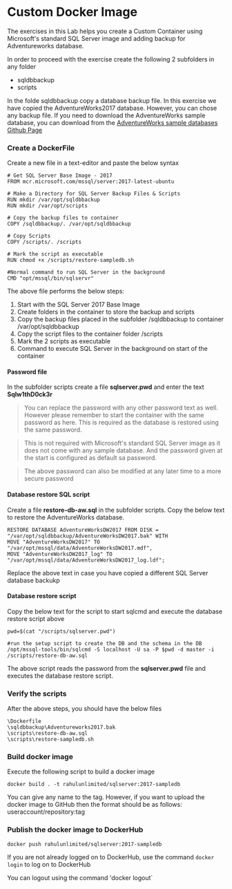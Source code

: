 # Custom Docker Image

The exercises in this Lab helps you create a Custom Container using Microsoft's standard SQL Server image and adding backup for Adventureworks database.

In order to proceed with the exercise create the following 2 subfolders in any folder
- sqldbbackup
- scripts

In the folde sqldbbackup copy a database backup file. In this exercise we have copied the AdventureWorks2017 database. However, you can chose any backup file.
If you need to download the AdventureWorks sample database, you can download from the [AdventureWorks sample databases Github Page](https://github.com/Microsoft/sql-server-samples/releases/tag/adventureworks)

### Create a DockerFile
Create a new file in a text-editor and paste the below syntax
```
# Get SQL Server Base Image - 2017
FROM mcr.microsoft.com/mssql/server:2017-latest-ubuntu

# Make a Directory for SQL Server Backup Files & Scripts
RUN mkdir /var/opt/sqldbbackup
RUN mkdir /var/opt/scripts

# Copy the backup files to container
COPY /sqldbbackup/. /var/opt/sqldbbackup

# Copy Scripts
COPY /scripts/. /scripts

# Mark the script as executable
RUN chmod +x /scripts/restore-sampledb.sh

#Normal command to run SQL Server in the background
CMD "opt/mssql/bin/sqlservr"
```

The above file performs the below steps:
1. Start with the SQL Server 2017 Base Image
2. Create folders in the container to store the backup and scripts
3. Copy the backup files placed in the subfolder /sqldbbackup to container /var/opt/sqldbbackup
4. Copy the script files to the container folder /scripts
5. Mark the 2 scripts as executable
6. Command to execute SQL Server in the background on start of the container

#### Password file
In the subfolder scripts create a file **sqlserver.pwd** and enter the text **Sqlw1thD0ck3r**
> You can replace the password with any other password text as well. However please remember to start the container with the same password as here. This is required as the database is restored using the same password.

> This is not required with Microsoft's standard SQL Server image as it does not come with any sample database. And the password given at the start is configured as default sa password.

> The above password can also be modified at any later time to a more secure password

#### Database restore SQL script
Create a file **restore-db-aw.sql** in the subfolder scripts.
Copy the below text to restore the AdventureWorks database.
```
RESTORE DATABASE AdventureWorksDW2017 FROM DISK = "/var/opt/sqldbbackup/AdventureWorksDW2017.bak" WITH 
MOVE "AdventureWorksDW2017" TO "/var/opt/mssql/data/AdventureWorksDW2017.mdf", 
MOVE "AdventureWorksDW2017_log" TO "/var/opt/mssql/data/AdventureWorksDW2017_log.ldf";
```
Replace the above text in case you have copied a different SQL Server database backukp

#### Database restore script
Copy the below text for the script to start sqlcmd and execute the database restore script above
```
pwd=$(cat "/scripts/sqlserver.pwd")

#run the setup script to create the DB and the schema in the DB
/opt/mssql-tools/bin/sqlcmd -S localhost -U sa -P $pwd -d master -i /scripts/restore-db-aw.sql
```
The above script reads the password from the **sqlserver.pwd** file and executes the database restore script.

### Verify the scripts
After the above steps, you should have the below files
```
\Dockerfile
\sqldbbackup\Adventureworks2017.bak
\scripts\restore-db-aw.sql
\scripts\restore-sampledb.sh
```

### Build docker image
Execute the following script to build a docker image
```
docker build . -t rahulunlimited/sqlserver:2017-sampledb
```
You can give any name to the tag. However, if you want to upload the docker image to GitHub then the format should be as follows:
useraccount/repository:tag

### Publish the docker image to DockerHub
```
docker push rahulunlimited/sqlserver:2017-sampledb
```

If you are not already logged on to DockerHub, use the command `docker login` to log on to DockerHub

You can logout using the command 'docker logout`



